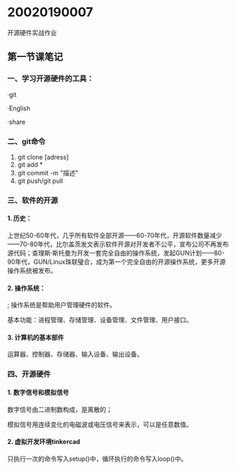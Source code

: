 # 20020190007
开源硬件实战作业

## 第一节课笔记



### 一、学习开源硬件的工具：

·git

·English

·share

### 二、git命令

1. git clone [adress]
2. git add *
3. git commit -m "描述"
4. git push/git pull

### 三、软件的开源

#### 1. 历史：

   上世纪50-60年代，几乎所有软件全部开源——60-70年代，开源软件数量减少——70-80年代，比尔盖茨发文表示软件开源对开发者不公平，宣布公司不再发布源代码；查理斯·斯托曼为开发一套完全自由的操作系统，发起GUN计划——80-90年代，GUN/Linux珠联璧合，成为第一个完全自由的开源操作系统，更多开源操作系统被发布。

#### 2. 操作系统：

  ; 操作系统是帮助用户管理硬件的软件。

   基本功能：进程管理、存储管理、设备管理、文件管理、用户接口。

#### 3. 计算机的基本部件

   运算器、控制器、存储器、输入设备、输出设备。
   
### 四、开源硬件

#### 1. 数字信号和模拟信号

   数字信号由二进制数构成，是离散的；
   
   模拟信号用连续变化的电磁波或电压信号来表示，可以是任意数值。
   
#### 2. 虚拟开发环境tinkercad

   只执行一次的命令写入setup()中，循环执行的命令写入loop()中。
